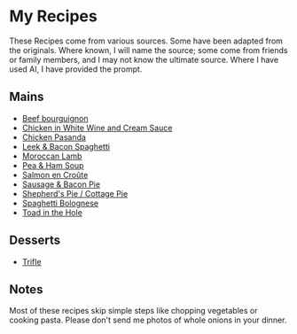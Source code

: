 # My Recipes
These Recipes come from various sources. Some have been adapted from the originals. Where known, I will name the source; some come from friends or family members, and I may not know the ultimate source. Where I have used AI, I have provided the prompt.

## Mains
- [Beef bourguignon](Main/beef-bourgigon.md)
- [Chicken in White Wine and Cream Sauce](Main/chicken-in-wwc-sauce.md)
- [Chicken Pasanda](Main/chicken-pasanda.md)
- [Leek & Bacon Spaghetti](Main/leek-and-bacon-spaghetti.md)
- [Moroccan Lamb](Main/moroccan-lamb.md)
- [Pea & Ham Soup](Main/pea-and-ham-soup.md)
- [Salmon en Croûte](Main/salmon-en-croute.md)
- [Sausage & Bacon Pie](Main/sausage-and-bacon-pie.md)
- [Shepherd's Pie / Cottage Pie](Main/shepherd's-pie.md)
- [Spaghetti Bolognese](Main/spaghetti-bolognese.md)
- [Toad in the Hole](Main/toad-in-the-hole.md)

## Desserts
- [Trifle](Dessert/Trifle.md)

## Notes
Most of these recipes skip simple steps like chopping vegetables or cooking pasta. Please don't send me photos of whole onions in your dinner.